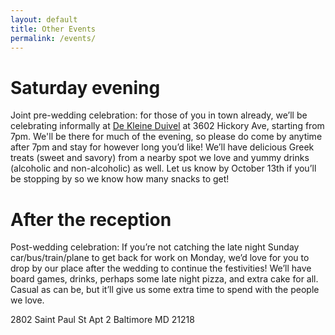 ```yaml
---
layout: default
title: Other Events
permalink: /events/
---
```


# Saturday evening
Joint pre-wedding celebration: for those of you in town already, we’ll be celebrating informally at [De Kleine Duivel](https://www.google.com/maps/place/De+Kleine+Duivel/@39.3313023,-76.6340069,15z/data=!4m5!3m4!1s0x0:0x77eb592bddbfe416!8m2!3d39.3313023!4d-76.6340069) at 3602 Hickory Ave, starting from 7pm. We'll be there for much of the evening, so please do come by anytime after 7pm and stay for however long you’d like! We’ll have delicious Greek treats (sweet and savory) from a nearby spot we love and yummy drinks (alcoholic and non-alcoholic) as well. Let us know by October 13th if you’ll be stopping by so we know how many snacks to get!

# After the reception
Post-wedding celebration: If you’re not catching the late night Sunday car/bus/train/plane to get back for work on Monday, we’d love for you to drop by our place after the wedding to continue the festivities! We’ll have board games, drinks, perhaps some late night pizza, and extra cake for all. Casual as can be, but it’ll give us some extra time to spend with the people we love.

2802 Saint Paul St Apt 2
Baltimore MD 21218
